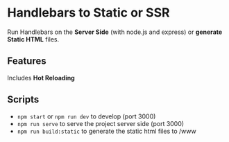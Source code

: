 # Handlebars to Static or SSR

Run Handlebars on the **Server Side** (with node.js and express) or **generate Static HTML** files.

## Features

Includes **Hot Reloading**

## Scripts

- `npm start` or `npm run dev` to develop (port 3000)
- `npm run serve` to serve the project server side (port 3000)
- `npm run build:static` to generate the static html files to /www
